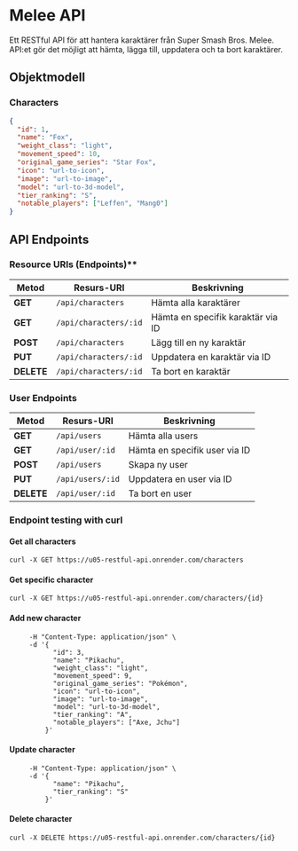 
# Melee API 

Ett RESTful API för att hantera karaktärer från Super Smash Bros. Melee.  
API:et gör det möjligt att hämta, lägga till, uppdatera och ta bort karaktärer.


## Objektmodell

### Characters

```json
{
  "id": 1,
  "name": "Fox",
  "weight_class": "light",
  "movement_speed": 10,
  "original_game_series": "Star Fox",
  "icon": "url-to-icon",
  "image": "url-to-image",
  "model": "url-to-3d-model",
  "tier_ranking": "S",
  "notable_players": ["Leffen", "Mang0"]
}
```


## API Endpoints

### Resource URIs (Endpoints)** 



| Metod  | Resurs-URI            | Beskrivning |
|--------|-----------------------|-------------|
| **GET**    | `/api/characters`        | Hämta alla karaktärer |
| **GET**    | `/api/characters/:id`    | Hämta en specifik karaktär via ID |
| **POST**   | `/api/characters`        | Lägg till en ny karaktär |
| **PUT**    | `/api/characters/:id`    | Uppdatera en karaktär via ID |
| **DELETE** | `/api/characters/:id`    | Ta bort en karaktär |

### User Endpoints

| Metod  | Resurs-URI            | Beskrivning |
|--------|-----------------------|-------------|
| **GET**    | `/api/users`      | Hämta alla users|
| **GET**    | `/api/user/:id`    | Hämta en specifik user via ID |
| **POST**   | `/api/users`        | Skapa ny user |
| **PUT**    | `/api/users/:id`    | Uppdatera en user via ID |
| **DELETE** | `/api/user/:id`    | Ta bort en user |


### Endpoint testing with curl

#### Get all characters
`curl -X GET https://u05-restful-api.onrender.com/characters` 

#### Get specific character
`curl -X GET https://u05-restful-api.onrender.com/characters/{id}`

#### Add new character 

```curl -X POST https://u05-restful-api.onrender.com/characters \
     -H "Content-Type: application/json" \
     -d '{
           "id": 3,
           "name": "Pikachu",
           "weight_class": "light",
           "movement_speed": 9,
           "original_game_series": "Pokémon",
           "icon": "url-to-icon",
           "image": "url-to-image",
           "model": "url-to-3d-model",
           "tier_ranking": "A",
           "notable_players": ["Axe, Jchu"]
         }' 
```

#### Update character 

```curl -X PUT https://u05-restful-api.onrender.com/characters/{id} \
     -H "Content-Type: application/json" \
     -d '{
           "name": "Pikachu",
           "tier_ranking": "S"
         }'
```

#### Delete character
`curl -X DELETE https://u05-restful-api.onrender.com/characters/{id}`